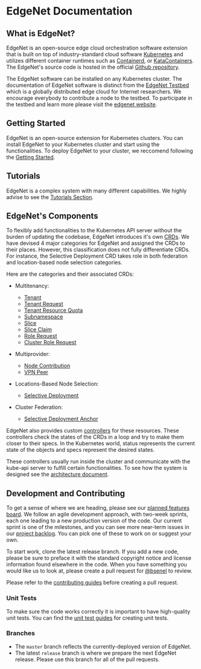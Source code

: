 # EdgeNet Documentation
## What is EdgeNet?
EdgeNet is an open-source edge cloud orchestration software extension that is built on top of industry-standard cloud software [Kubernetes](https://kubernetes.io/) and utilizes different container runtimes such as [Containerd](https://containerd.io/), or [KataContainers](https://katacontainers.io/). The EdgeNet's source code is hosted in the official [Github repository](https://github.com/EdgeNet-project/edgenet).

The EdgeNet software can be installed on any Kubernetes cluster. The documentation of EdgeNet software is distinct from the [EdgeNet Testbed](https://edge-net.org) which is a globally distributed edge cloud for Internet researchers. We encourage everybody to contribute a node to the testbed. To participate in the testbed and learn more please visit the [edgenet website](https://edge-net.org).

## Getting Started
EdgeNet is an open-source extension for Kubernetes clusters. You can install EdgeNet to your Kubernetes cluster and start using the functionalities. To deploy EdgeNet to your cluster, we reccomend following the [Getting Started](/docs/installation/README.md).

## Tutorials
EdgeNet is a complex system with many different capabilities. We highly advise to see the [Tutorials Section](/docs/tutorials/README.md).

## EdgeNet's Components
To flexibly add functionalities to the Kubernetes API server without the burden of updating the codebase, EdgeNet introduces it's own [CRDs](https://kubernetes.io/docs/concepts/extend-kubernetes/api-extension/custom-resources/). We have devised 4 major categories for EdgeNet and assigned the CRDs to their places. However, this classification does not fully differentiate CRDs. For instance, the Selective Deployment CRD takes role in both federation and location-based node selection categories. 

Here are the categories and their associated CRDs:

* Multitenancy:
    * [Tenant](/docs/custom_resources.md#tenant)
    * [Tenant Request](custom_resources.md#tenant-request)
    * [Tenant Resource Quota](custom_resources.md#tenant-resource-quota)
    * [Subnamespace](custom_resources.md#subnamespace)
    * [Slice](custom_resources.md#slice)
    * [Slice Claim](custom_resources.md#slice-claim)
    * [Role Request](custom_resources.md#role-request)
    * [Cluster Role Request](custom_resources.md#cluster-role-request)


* Multiprovider:
    * [Node Contribution](custom_resources.md#node-contribution)
    * [VPN Peer](custom_resources.md#vpn-peer)
  

* Locations-Based Node Selection:
    * [Selective Deployment](custom_resources.md#selective-deployment)

* Cluster Federation:
    * [Selective Deployment Anchor](custom_resources.md#selective-deployment-anchor)

EdgeNet also provides custom [controllers](https://kubernetes.io/docs/concepts/architecture/controller/) for these resources. These controllers check the states of the CRDs in a loop and try to make them closer to their specs. In the Kubernetes world, status represents the current state of the objects and specs represent the desired states.

These controllers usually run inside the cluster and communicate with the kube-api server to fulfill certain functionalities. To see how the system is designed see the [architecture document](/docs/architecture/README.md).

<!-- FOR THE DOCUMENTORS! We can add more specific documentation such as the ones below as time progresses. -->
<!-- ## Scheduling and Selective Deployment -->
<!-- ## Federating Clusters -->

## Development and Contributing

To get a sense of where we are heading, please see our [planned features board](https://github.com/orgs/EdgeNet-project/projects/1). We follow an agile development approach, with two-week sprints, each one leading to a new production version of the code. Our current sprint is one of the milestones, and you can see more near-term issues in our [project backlog](https://github.com/orgs/EdgeNet-project/projects/2). You can pick one of these to work on or suggest your own.

To start work, clone the latest release branch. If you add a new code, please be sure to preface it with the standard copyright notice and license information found elsewhere in the code. When you have something you would like us to look at, please create a pull request for [@bsenel](https://github.com/bsenel) to review.

Please refer to the [contributing guides](/docs/guides/contribution_guides.md) before creating a pull request.

### Unit Tests

To make sure the code works correctly it is important to have high-quality unit tests. You can find the [unit test guides](/docs/guides/unit_test_guides.md) for creating unit tests.

### Branches
* The `master` branch reflects the currently-deployed version of EdgeNet.
* The latest `release` branch is where we prepare the next EdgeNet release. Please use this branch for all of the pull requests.